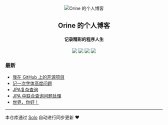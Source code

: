 <p align="center"><img alt="Orine 的个人博客" src="https://static.b3log.org/images/brand/solo-32.png"></p><h2 align="center">
Orine 的个人博客
</h2>

<h4 align="center">记录精彩的程序人生</h4>
<p align="center"><a title="Orine 的个人博客" target="_blank" href="https://github.com/OrineK/solo-blog"><img src="https://img.shields.io/github/last-commit/OrineK/solo-blog.svg?style=flat-square&color=FF9900"></a>
<a title="GitHub repo size in bytes" target="_blank" href="https://github.com/OrineK/solo-blog"><img src="https://img.shields.io/github/repo-size/OrineK/solo-blog.svg?style=flat-square"></a>
<a title="Solo Version" target="_blank" href="https://github.com/b3log/solo/releases"><img src="https://img.shields.io/badge/solo-3.6.3-f1e05a.svg?style=flat-square&color=blueviolet"></a>
<a title="Hits" target="_blank" href="https://github.com/b3log/hits"><img src="https://hits.b3log.org/OrineK/solo-blog.svg"></a></p>

### 最新

* [我在 GitHub 上的开源项目](http://blog.jporine.cn/my-github-repos)
* [记一次字体高度问题](http://blog.jporine.cn/articles/2019/09/12/1568268850451.html)
* [JPA复杂查询](http://blog.jporine.cn/articles/2019/08/23/1566552466558.html)
* [JPA 中联合查询问题处理](http://blog.jporine.cn/articles/2019/08/07/1565159060461.html)
* [世界，你好！](http://blog.jporine.cn/hello-solo)



---

本仓库通过 [Solo](https://github.com/b3log/solo) 自动进行同步更新 ❤️ 